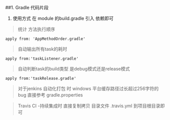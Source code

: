 ##1. Gradle 代码片段
 
 1. 使用方式
 在 module 的build.gradle 引入 依赖即可
 
 > 统计 方法执行顺序
 ```
apply from: 'AppMethodOrder.gradle'

 ```
 > 自动输出所有task的耗时
 ```
apply from:'taskListener.gradle'
 ```
 
  > 自动判断task的build类型 是debug模式还是release模式
  ```
 apply from:'taskRelease.gradle'
  ```
  
 > 对于jenkins 自动化打包 时 windows 平台缓存路径过长超过256字符的bug 直接参考 gradle.properties
    
 > Travis CI -持续集成时 直接复制拷贝 目录文件 .travis.yml 到项目根目录即可